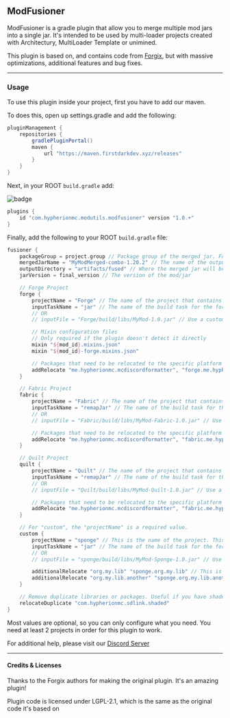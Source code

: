 ## ModFusioner

ModFusioner is a gradle plugin that allow you to merge multiple mod jars into a single jar. It's intended to be used by multi-loader projects created with Architectury, MultiLoader Template or unimined.

This plugin is based on, and contains code from [Forgix](https://github.com/PacifistMC/Forgix), but with massive optimizations, additional features and bug fixes.

***

### Usage

To use this plugin inside your project, first you have to add our maven.

To does this, open up settings.gradle and add the following:

```groovy
pluginManagement {
    repositories {
        gradlePluginPortal()
        maven {
            url "https://maven.firstdarkdev.xyz/releases"
        }
    }
}
```

Next, in your ROOT `build.gradle` add:

![badge](https://maven.firstdarkdev.xyz/api/badge/latest/releases/com/hypherionmc/modutils/modfusioner?color=40c14a&name=modfusioner)

```groovy
plugins {
    id "com.hypherionmc.modutils.modfusioner" version "1.0.+"
}
```

Finally, add the following to your ROOT `build.gradle` file:

```groovy
fusioner {
    packageGroup = project.group // Package group of the merged jar. For example com.mymod.awesome
    mergedJarName = "MyModMerged-combo-1.20.2" // The name of the output jar
    outputDirectory = "artifacts/fused" // Where the merged jar will be stored. Defaults to artifacts/fused
    jarVersion = final_version // The version of the mod/jar

    // Forge Project
    forge {
        projectName = "Forge" // The name of the project that contains the forge code
        inputTaskName = "jar" // The name of the build task for the forge project
        // OR
        // inputFile = "Forge/build/libs/MyMod-1.0.jar" // Use a custom jar input

        // Mixin configuration files
        // Only required if the plugin doesn't detect it directly
        mixin "${mod_id}.mixins.json"
        mixin "${mod_id}-forge.mixins.json"

        // Packages that need to be relocated to the specific platform
        addRelocate "me.hypherionmc.mcdiscordformatter", "forge.me.hypherionmc.mcdiscordformatter"
    }

    // Fabric Project
    fabric {
        projectName = "Fabric" // The name of the project that contains the fabric code
        inputTaskName = "remapJar" // The name of the build task for the forge project
        // OR
        // inputFile = "Fabric/build/libs/MyMod-Fabric-1.0.jar" // Use a custom jar input

        // Packages that need to be relocated to the specific platform
        addRelocate "me.hypherionmc.mcdiscordformatter", "fabric.me.hypherionmc.mcdiscordformatter"
    }

    // Quilt Project
    quilt {
        projectName = "Quilt" // The name of the project that contains the quilt code
        inputTaskName = "remapJar" // The name of the build task for the forge project
        // OR
        // inputFile = "Quilt/build/libs/MyMod-Quilt-1.0.jar" // Use a custom jar input

        // Packages that need to be relocated to the specific platform
        addRelocate "me.hypherionmc.mcdiscordformatter", "fabric.me.hypherionmc.mcdiscordformatter"
    }

    // For "custom", the "projectName" is a required value.
    custom {
        projectName = "sponge" // This is the name of the project. This is a required field.
        inputTaskName = "jar" // The name of the build task for the forge project
        // OR
        // inputFile = "sponge/build/libs/MyMod-Sponge-1.0.jar" // Use a custom jar input

        additionalRelocate "org.my.lib" "sponge.org.my.lib" // This is an important one to know. This is how you can remap additional packages such as libraries and stuff.
        additionalRelocate "org.my.lib.another" "sponge.org.my.lib.another"
    }

    // Remove duplicate libraries or packages. Useful if you have shaded libraries in your mod
    relocateDuplicate "com.hypherionmc.sdlink.shaded"
}
```

Most values are optional, so you can only configure what you need. You need at least 2 projects in order for this plugin to work.

For additional help, please visit our [Discord Server](https://discord.firstdark.dev)

***

#### Credits & Licenses

Thanks to the Forgix authors for making the original plugin. It's an amazing plugin!

Plugin code is licensed under LGPL-2.1, which is the same as the original code it's based on